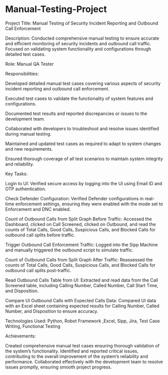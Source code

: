 # Manual-Testing-Project
Project Title: Manual Testing of Security Incident Reporting and Outbound Call Enforcement

Description: Conducted comprehensive manual testing to ensure accurate and efficient monitoring of security incidents and outbound call traffic. Focused on validating system functionality and configurations through detailed test cases.

Role: Manual QA Tester

Responsibilities:

Developed detailed manual test cases covering various aspects of security incident reporting and outbound call enforcement.

Executed test cases to validate the functionality of system features and configurations.

Documented test results and reported discrepancies or issues to the development team.

Collaborated with developers to troubleshoot and resolve issues identified during manual testing.

Maintained and updated test cases as required to adapt to system changes and new requirements.

Ensured thorough coverage of all test scenarios to maintain system integrity and reliability.

Key Tasks:

Login to UI:
Verified secure access by logging into the UI using Email ID and OTP authentication.

Check Defender Configuration:
Verified Defender configurations in real-time enforcement settings, ensuring they were enabled with the mode set to Enforcement and DNC enabled.

Count of Outbound Calls from Split Graph Before Traffic:
Accessed the Dashboard, clicked on Call Screened, clicked on Outbound, and read the counts of Total Calls, Good Calls, Suspicious Calls, and Blocked Calls for outbound call splits before traffic.

Trigger Outbound Call Enforcement Traffic:
Logged into the Sipp Machine and manually triggered the outbound script to simulate traffic.

Count of Outbound Calls from Split Graph After Traffic:
Reassessed the counts of Total Calls, Good Calls, Suspicious Calls, and Blocked Calls for outbound call splits post-traffic.

Read Outbound Calls Table from UI:
Extracted and read data from the Call Screened table, including Calling Number, Called Number, Call Start Time, and Disposition.

Compare UI Outbound Calls with Expected Calls Data:
Compared UI data with an Excel sheet containing expected results for Calling Number, Called Number, and Disposition to ensure accuracy.

Technologies Used: Python, Robot Framework ,Excel, Sipp, Jira, Test Case Writing, Functional Testing


Achievements:

Created comprehensive manual test cases ensuring thorough validation of the system’s functionality.
Identified and reported critical issues, contributing to the overall improvement of the system’s reliability and performance.
Collaborated effectively with the development team to resolve issues promptly, ensuring smooth project progress.
